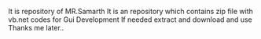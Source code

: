 It is repository of MR.Samarth
It is an repository which contains zip file with vb.net codes for Gui Development
If needed extract and download and use Thanks me later..
